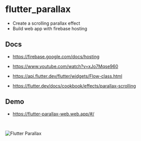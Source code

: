 # flutter_parallax

* Create a scrolling parallax effect
* Build web app with firebase hosting

## Docs

* https://firebase.google.com/docs/hosting

* https://www.youtube.com/watch?v=xJo7Mqse960

* https://api.flutter.dev/flutter/widgets/Flow-class.html

* https://flutter.dev/docs/cookbook/effects/parallax-scrolling

## Demo

* https://flutter-parallax-web.web.app/#/

<br/>

![Flutter Parallax](./demo/parallax.gif)